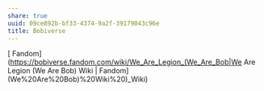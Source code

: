 ```yaml
---
share: true
uuid: 09ce892b-bf33-4374-9a2f-39179043c96e
title: Bobiverse
---
```

[ Fandom](https://bobiverse.fandom.com/wiki/We_Are_Legion_(We_Are_Bob|We Are Legion (We Are Bob) Wiki | Fandom](We%20Are%20Bob)%20Wiki%20)_Wiki)